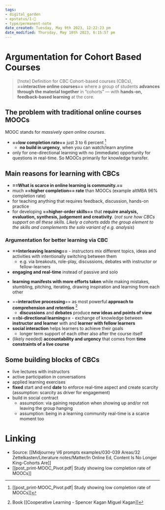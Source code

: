 ```yaml
---
tags: 
- digital_garden
- epstatus/1-🌱
- type/permanent-note
date_created: Tuesday, May 9th 2023, 12:22:23 pm
date_modified: Thursday, May 18th 2023, 6:15:57 pm
---
```

# Argumentation for Cohort Based Courses
> [!note] Definition for CBC
>  Cohort-based courses (CBCs), **==interactive online courses==** where a group of students **advances through the material together** in “cohorts” — with **hands-on, feedback-based learning** at the core.

## The problem with traditional online courses MOOCs
MOOC stands for *massively open online courses*. 

+ **==low completion rate==** just 3 to 6 percent [^2]
	+ **no build in urgency**, when you can watch/learn anytime
+ only for one-directional learning with no (immediate) opportunity for questions in real-time. So MOOCs primarily for knowledge transfer.

## Main reasons for learning with CBCs
+ **==What is scarce in online learning is community.==**
+ much **==higher completion== rate** than MOOCs (example altMBA 96% completion rate)
+ for teaching anything that requires feedback, discussion, hands-on practice
+ for developing **==higher-order skills==** that **require analysis, evaluation, synthesis, judgement and creativity**. (*not sure how CBCs support on all these skills. Likely a cohorts adds the group element to the skills and complements the solo variant of e.g. analysis*)

### Argumentation for better learning via CBC
+ **==Interleaving learning==** - instructors mix different topics, ideas and activities with intentionally switching between them
	+ e.g. via breakouts, role-play, discussions, debates with instructor or fellow-learners
+ **engaging and real-time** instead of passive and solo
* **learning manifests with more efforts taken** while making mistakes, stumbling, pitching, iterating, drawing inspiration and learning from each other
+ ==**interactive processing**== as most powerful **approach to comprehension and retention** [^1]
	+ **discussions** and **debates** produce **new ideas and points of view**
+ **==bi-directional learning==** - exchange of knowledge between **instructor and learner** with and **learner with fellow learners**
+ **social interaction** helps learners to achieve their goals
	+ longer term support of each other also after the course itself
+ (likely needed) **accountability and urgency** that comes from **time constraints of a live course**


## Some building blocks of CBCs
+ live lectures with instructors
+ active participation in conversations
+ applied learning exercises
+ **fixed** start and end **date** to enforce real-time aspect and create scarcity (assumption: scarcity as driver for engagement)
+ build in social contract 
	+ assumption: via gaining reputation when showing up and/or not leaving the group hanging
	+ assumption: being in a learning community real-time is a scarce moment too

# Linking
+ Source: [[Midjourney V6 prompts examples/030-039 Areas/32 Zettelkasten/Literature notes/Matter/In Online Ed, Content Is No Longer King-Cohorts Are]]
+ [[post_print-MOOC_Pivot.pdf| Study showing low completion rate of MOOCs]] 


[^1]: Book [[Cooperative Learning - Spencer Kagan Miguel Kagan]]
[^2]: [[post_print-MOOC_Pivot.pdf| Study showing low completion rate of MOOCs]]
